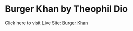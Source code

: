 # Burger Khan by Theophil Dio

Click here to visit Live Site: [Burger Khan](https://burger-khan-react-theophildio.netlify.app/)

